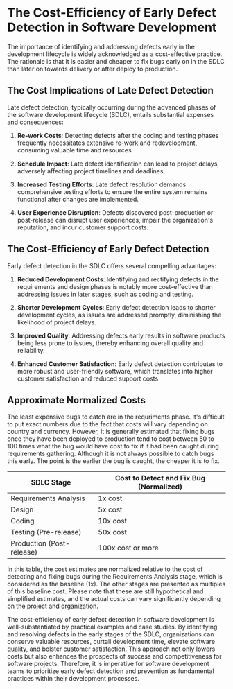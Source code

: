 # The Cost-Efficiency of Early Defect Detection in Software Development

The importance of identifying and addressing defects early in the development lifecycle is widely acknowledged as a cost-effective practice. The rationale is that it is easier and cheaper to fix bugs early on in the SDLC than later on towards delivery or after deploy to production.

## The Cost Implications of Late Defect Detection

Late defect detection, typically occurring during the advanced phases of the software development lifecycle (SDLC), entails substantial expenses and consequences:

1. **Re-work Costs**: Detecting defects after the coding and testing phases frequently necessitates extensive re-work and redevelopment, consuming valuable time and resources.

2. **Schedule Impact**: Late defect identification can lead to project delays, adversely affecting project timelines and deadlines.

3. **Increased Testing Efforts**: Late defect resolution demands comprehensive testing efforts to ensure the entire system remains functional after changes are implemented.

4. **User Experience Disruption**: Defects discovered post-production or post-release can disrupt user experiences, impair the organization's reputation, and incur customer support costs.

## The Cost-Efficiency of Early Defect Detection

Early defect detection in the SDLC offers several compelling advantages:

1. **Reduced Development Costs**: Identifying and rectifying defects in the requirements and design phases is notably more cost-effective than addressing issues in later stages, such as coding and testing.  

2. **Shorter Development Cycles**: Early defect detection leads to shorter development cycles, as issues are addressed promptly, diminishing the likelihood of project delays.

3. **Improved Quality**: Addressing defects early results in software products being less prone to issues, thereby enhancing overall quality and reliability.

4. **Enhanced Customer Satisfaction**: Early defect detection contributes to more robust and user-friendly software, which translates into higher customer satisfaction and reduced support costs.

## Approximate Normalized Costs
The least expensive bugs to catch are in the requriments phase.  It's difficult to put exact numbers due to the fact that costs will vary depending on country and currency.  However, it is generally estimated that fixing bugs once they have been deployed to production tend to cost between 50 to 100 times what the bug would have cost to fix if it had been caught during requirements gathering.  Although it is not always possible to catch bugs this early.  The point is the earlier the bug is caught, the cheaper it is to fix.

| SDLC Stage              | Cost to Detect and Fix Bug (Normalized) |
|-------------------------|-----------------------------------------|
| Requirements Analysis   | 1x cost                                 |
| Design                  | 5x cost                                 |
| Coding                  | 10x cost                                |
| Testing (Pre-release)   | 50x cost                                |
| Production (Post-release)| 100x cost or more                      |


In this table, the cost estimates are normalized relative to the cost of detecting and fixing bugs during the Requirements Analysis stage, which is considered as the baseline (1x). The other stages are presented as multiples of this baseline cost. Please note that these are still hypothetical and simplified estimates, and the actual costs can vary significantly depending on the project and organization.

The cost-efficiency of early defect detection in software development is well-substantiated by practical examples and case studies. By identifying and resolving defects in the early stages of the SDLC, organizations can conserve valuable resources, curtail development time, elevate software quality, and bolster customer satisfaction. This approach not only lowers costs but also enhances the prospects of success and competitiveness for software projects. Therefore, it is imperative for software development teams to prioritize early defect detection and prevention as fundamental practices within their development processes.

